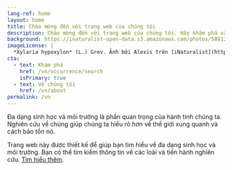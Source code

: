```yaml
---
lang-ref: home
layout: home
title: Chào mừng đến với trang web của chúng tôi
description: Chào mừng đến với trang web của chúng tôi. Hãy khám phá và tìm hiểu về đa dạng sinh học của chúng ta.
background: https://inaturalist-open-data.s3.amazonaws.com/photos/58912610/original.jpeg
imageLicense: |
  *Xylaria hypoxylon* (L.) Grev. Ảnh bởi Alexis trên [iNaturalist](https://www.gbif.org/occurrence/2542961803)
cta:
  - text: Khám phá
    href: /vn/occurrence/search
    isPrimary: true
  - text: Về chúng tôi
    href: /vn/about
permalink: /vn
---
```


Đa dạng sinh học và môi trường là phần quan trọng của hành tinh chúng ta. Nghiên cứu về chúng giúp chúng ta hiểu rõ hơn về thế giới xung quanh và cách bảo tồn nó.

Trang web này được thiết kế để giúp bạn tìm hiểu về đa dạng sinh học và môi trường. Bạn có thể tìm kiếm thông tin về các loài và tiến hành nghiên cứu. [Tìm hiểu thêm](http://virgineusque.net/est.html). 